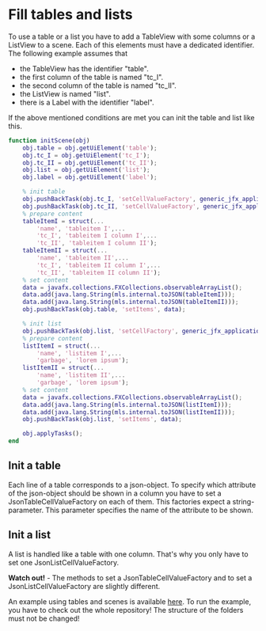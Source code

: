 # Fill tables and lists
To use a table or a list you have to add a TableView with some columns or a ListView to a scene. Each of this elements must have a dedicated identifier. The following example assumes that
- the TableView has the identifier "table".
- the first column of the table is named "tc_I".
- the second column of the table is named "tc_II".
- the ListView is named "list".
- there is a Label with the identifier "label".

If the above mentioned conditions are met you can init the table and list like this.

```matlab
function initScene(obj)
    obj.table = obj.getUiElement('table');
    obj.tc_I = obj.getUiElement('tc_I');
    obj.tc_II = obj.getUiElement('tc_II');
    obj.list = obj.getUiElement('list');
    obj.label = obj.getUiElement('label');

    % init table
    obj.pushBackTask(obj.tc_I, 'setCellValueFactory', generic_jfx_application.cell_value_factory.JsonTableCellValueFactory('tc_I'));
    obj.pushBackTask(obj.tc_II, 'setCellValueFactory', generic_jfx_application.cell_value_factory.JsonTableCellValueFactory('tc_II'));
    % prepare content
    tableItemI = struct(...
        'name', 'tableitem I',...
        'tc_I', 'tableitem I column I',...
        'tc_II', 'tableitem I column II');
    tableItemII = struct(...
        'name', 'tableitem II',...
        'tc_I', 'tableitem II column I',...
        'tc_II', 'tableitem II column II');
    % set content
    data = javafx.collections.FXCollections.observableArrayList();
    data.add(java.lang.String(mls.internal.toJSON(tableItemI)));
    data.add(java.lang.String(mls.internal.toJSON(tableItemII)));
    obj.pushBackTask(obj.table, 'setItems', data);

    % init list
    obj.pushBackTask(obj.list, 'setCellFactory', generic_jfx_application.cell_value_factory.JsonListCellValueFactory('name'));
    % prepare content
    listItemI = struct(...
        'name', 'listitem I',...
        'garbage', 'lorem ipsum');
    listItemII = struct(...
        'name', 'listitem II',...
        'garbage', 'lorem ipsum');
    % set content
    data = javafx.collections.FXCollections.observableArrayList();
    data.add(java.lang.String(mls.internal.toJSON(listItemI)));
    data.add(java.lang.String(mls.internal.toJSON(listItemII)));
    obj.pushBackTask(obj.list, 'setItems', data);

    obj.applyTasks();
end
```

## Init a table
Each line of a table corresponds to a json-object. To specify which  attribute of the json-object should be shown in a column you have to set a JsonTableCellValueFactory on each of them. This factories expect a string-parameter. This parameter specifies the name of the attribute to be shown.

## Init a list
A list is handled like a table with one column. That's why you only have to set one JsonListCellValueFactory.


<b>Watch out!</b> - The methods to set a JsonTableCellValueFactory and to set a JsonListCellValueFactory are slightly different.

An example using tables and scenes is available [here](../../samples/TableAndList). To run the example, you have to check out the whole repository! The structure of the folders must not be changed!
